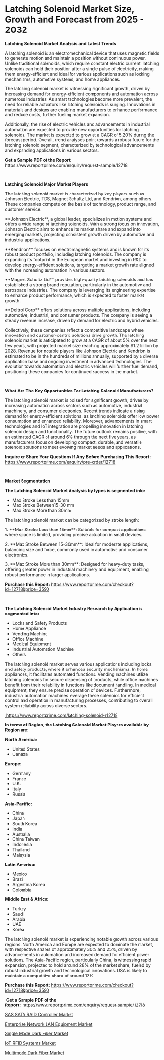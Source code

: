 <p><h1>Latching Solenoid Market Size, Growth and Forecast from 2025 - 2032</h1></p><p><strong>Latching Solenoid Market Analysis and Latest Trends</strong></p>
<p><p>A latching solenoid is an electromechanical device that uses magnetic fields to generate motion and maintain a position without continuous power. Unlike traditional solenoids, which require constant electric current, latching solenoids can hold their position after a single pulse of electricity, making them energy-efficient and ideal for various applications such as locking mechanisms, automotive systems, and home appliances.</p><p>The latching solenoid market is witnessing significant growth, driven by increasing demand for energy-efficient components and automation across numerous industries. As smart technologies become more prevalent, the need for reliable actuators like latching solenoids is surging. Innovations in materials and designs are enabling manufacturers to enhance performance and reduce costs, further fueling market expansion.</p><p>Additionally, the rise of electric vehicles and advancements in industrial automation are expected to provide new opportunities for latching solenoids. The market is expected to grow at a CAGR of 5.20% during the forecast period. Overall, trend analyses point towards a robust future for the latching solenoid segment, characterized by technological advancements and expanding applications in various sectors.</p></p>
<p><strong>Get a Sample PDF of the Report:&nbsp;</strong> <a href="https://www.reportprime.com/enquiry/request-sample/12718?utm_campaign=1943&utm_medium=2&utm_source=Github&utm_content=ia&utm_term=19032025&utm_id=latching-solenoid">https://www.reportprime.com/enquiry/request-sample/12718</a></p>
<p>&nbsp;</p>
<p><strong>Latching Solenoid Major Market Players</strong></p>
<p><p>The latching solenoid market is characterized by key players such as Johnson Electric, TDS, Magnet Schultz Ltd, and Kendrion, among others. These companies compete on the basis of technology, product range, and customer service.</p><p>**Johnson Electric**, a global leader, specializes in motion systems and offers a wide range of latching solenoids. With a strong focus on innovation, Johnson Electric aims to enhance its market share and expand into emerging markets, projecting consistent growth driven by automotive and industrial applications.</p><p>**Kendrion** focuses on electromagnetic systems and is known for its robust product portfolio, including latching solenoids. The company is expanding its footprint in the European market and investing in R&D to develop energy-efficient solutions, targeting a market growth rate aligned with the increasing automation in various sectors.</p><p>**Magnet Schultz Ltd** provides high-quality latching solenoids and has established a strong brand reputation, particularly in the automotive and aerospace industries. The company is leveraging its engineering expertise to enhance product performance, which is expected to foster market growth.</p><p>**Deltrol Corp** offers solutions across multiple applications, including automotive, industrial, and consumer products. The company is seeing a steady revenue increase, driven by demand for electric and hybrid vehicles.</p><p>Collectively, these companies reflect a competitive landscape where innovation and customer-centric solutions drive growth. The latching solenoid market is anticipated to grow at a CAGR of about 5% over the next few years, with projected market size reaching approximately $1.2 billion by 2028. Revenue for notable players like Johnson Electric and Kendrion is estimated to be in the hundreds of millions annually, supported by a diverse application base and ongoing investment in advanced technologies. The evolution towards automation and electric vehicles will further fuel demand, positioning these companies for continued success in the market.</p></p>
<p>&nbsp;</p>
<p><strong>What Are The Key Opportunities For Latching Solenoid Manufacturers?</strong></p>
<p><p>The latching solenoid market is poised for significant growth, driven by increasing automation across sectors such as automotive, industrial machinery, and consumer electronics. Recent trends indicate a rising demand for energy-efficient solutions, as latching solenoids offer low power consumption and enhanced reliability. Moreover, advancements in smart technologies and IoT integration are propelling innovation in latching solenoid design and functionality. The future outlook remains positive, with an estimated CAGR of around 6% through the next five years, as manufacturers focus on developing compact, durable, and versatile solenoid solutions to meet evolving market needs and applications.</p></p>
<p><strong>Inquire or Share Your Questions If Any Before Purchasing This Report:</strong> <a href="https://www.reportprime.com/enquiry/pre-order/12718?utm_campaign=1943&utm_medium=2&utm_source=Github&utm_content=ia&utm_term=19032025&utm_id=latching-solenoid">https://www.reportprime.com/enquiry/pre-order/12718</a></p>
<p>&nbsp;</p>
<p><strong>Market Segmentation</strong></p>
<p><strong>The Latching Solenoid Market Analysis by types is segmented into:</strong></p>
<p><ul><li>Max Stroke Less than 15mm</li><li>Max Stroke Between15-30 mm</li><li>Max Stroke More than 30mm</li></ul></p>
<p><p>The latching solenoid market can be categorized by stroke length: </p><p>1. **Max Stroke Less than 15mm**: Suitable for compact applications where space is limited, providing precise actuation in small devices.</p><p>   </p><p>2. **Max Stroke Between 15-30mm**: Ideal for moderate applications, balancing size and force, commonly used in automotive and consumer electronics.</p><p>3. **Max Stroke More than 30mm**: Designed for heavy-duty tasks, offering greater power in industrial machinery and equipment, enabling robust performance in larger applications.</p></p>
<p><strong>Purchase this Report:&nbsp;</strong><a href="https://www.reportprime.com/checkout?id=12718&price=3590&utm_campaign=1943&utm_medium=2&utm_source=Github&utm_content=ia&utm_term=19032025&utm_id=latching-solenoid">https://www.reportprime.com/checkout?id=12718&price=3590</a></p>
<p>&nbsp;</p>
<p><strong>The Latching Solenoid Market Industry Research by Application is segmented into:</strong></p>
<p><ul><li>Locks and Safety Products</li><li>Home Appliance</li><li>Vending Machine</li><li>Office Machine</li><li>Medical Equipment</li><li>Industrial Automation Machine</li><li>Others</li></ul></p>
<p><p>The latching solenoid market serves various applications including locks and safety products, where it enhances security mechanisms. In home appliances, it facilitates automated functions. Vending machines utilize latching solenoids for secure dispensing of products, while office machines benefit from their reliability in functions like document handling. In medical equipment, they ensure precise operation of devices. Furthermore, industrial automation machines leverage these solenoids for efficient control and operation in manufacturing processes, contributing to overall system reliability across diverse sectors.</p></p>
<p><a href="https://www.reportprime.com/latching-solenoid-r12718?utm_campaign=1943&utm_medium=2&utm_source=Github&utm_content=ia&utm_term=19032025&utm_id=latching-solenoid">&nbsp;https://www.reportprime.com/latching-solenoid-r12718</a></p>
<p><strong>In terms of Region, the Latching Solenoid Market Players available by Region are:</strong></p>
<p>
    <p> <strong> North America: </strong>
        <ul>
            <li>United States</li>
            <li>Canada</li>
        </ul>
        </p> 
    <p> <strong> Europe: </strong>
        <ul>
            <li>Germany</li>
            <li>France</li>
            <li>U.K.</li>
            <li>Italy</li>
            <li>Russia</li>
        </ul>
        </p> 
    <p> <strong> Asia-Pacific: </strong>
        <ul>
            <li>China</li>
            <li>Japan</li>
            <li>South Korea</li>
            <li>India</li>
            <li>Australia</li>
            <li>China Taiwan</li>
            <li>Indonesia</li>
            <li>Thailand</li>
            <li>Malaysia</li>
        </ul>
        </p> 
    <p> <strong> Latin America: </strong>
        <ul>
            <li>Mexico</li>
            <li>Brazil</li>
            <li>Argentina Korea</li>
            <li>Colombia</li>
        </ul>
        </p> 
    <p> <strong> Middle East & Africa: </strong>
        <ul>
            <li>Turkey</li>
            <li>Saudi</li>
            <li>Arabia</li>
            <li>UAE</li>
            <li>Korea</li>
        </ul>
    </p>
    </p>
<p><p>The latching solenoid market is experiencing notable growth across various regions. North America and Europe are expected to dominate the market, with respective shares of approximately 30% and 25%, driven by advancements in automation and increased demand for efficient power solutions. The Asia-Pacific region, particularly China, is witnessing rapid expansion, projected to hold around 28% of the market share, fueled by robust industrial growth and technological innovations. USA is likely to maintain a competitive share of around 17%.</p></p>
<p><strong>Purchase this Report: </strong><a href="https://www.reportprime.com/checkout?id=12718&price=3590&utm_campaign=1943&utm_medium=2&utm_source=Github&utm_content=ia&utm_term=19032025&utm_id=latching-solenoid">https://www.reportprime.com/checkout?id=12718&price=3590</a></p>
<p>&nbsp;<strong>Get a Sample PDF of the Report:&nbsp;&nbsp;</strong><a href="https://www.reportprime.com/enquiry/request-sample/12718?utm_campaign=1943&utm_medium=2&utm_source=Github&utm_content=ia&utm_term=19032025&utm_id=latching-solenoid">https://www.reportprime.com/enquiry/request-sample/12718</a></p>
<p><strong></strong></p>
<p><p><a href="https://github.com/amourdeeks8j/Market-Research-Report-List-1/blob/main/sas-sata-raid-controller-market.md?utm_campaign=1943&utm_medium=2&utm_source=Github&utm_content=ia&utm_term=19032025&utm_id=latching-solenoid">SAS SATA RAID Controller Market</a></p><p><a href="https://github.com/stvnpukaj10/Market-Research-Report-List-1/blob/main/enterprise-network-lan-equipment-market.md?utm_campaign=1943&utm_medium=2&utm_source=Github&utm_content=ia&utm_term=19032025&utm_id=latching-solenoid">Enterprise Network LAN Equipment Market</a></p><p><a href="https://github.com/shongranch73/Market-Research-Report-List-1/blob/main/single-mode-dark-fiber-market.md?utm_campaign=1943&utm_medium=2&utm_source=Github&utm_content=ia&utm_term=19032025&utm_id=latching-solenoid">Single Mode Dark Fiber Market</a></p><p><a href="https://github.com/bordzjisela/Market-Research-Report-List-1/blob/main/iot-rfid-systems-market.md?utm_campaign=1943&utm_medium=2&utm_source=Github&utm_content=ia&utm_term=19032025&utm_id=latching-solenoid">IoT RFID Systems Market</a></p><p><a href="https://github.com/sakourkishev/Market-Research-Report-List-1/blob/main/multimode-dark-fiber-market.md?utm_campaign=1943&utm_medium=2&utm_source=Github&utm_content=ia&utm_term=19032025&utm_id=latching-solenoid">Multimode Dark Fiber Market</a></p></p>